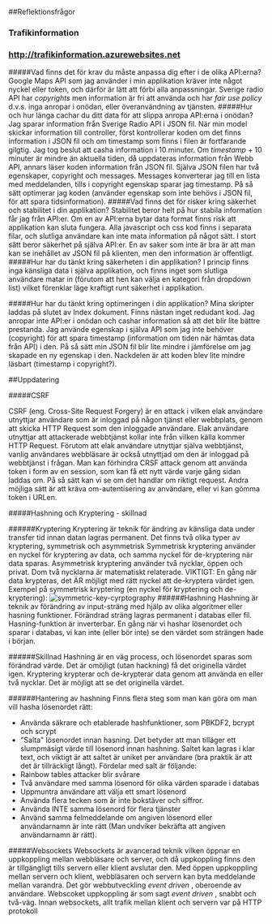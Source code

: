 
##Reflektionsfrågor
### Trafikinformation
### http://trafikinformation.azurewebsites.net

#####Vad finns det för krav du måste anpassa dig efter i de olika API:erna?
Google Maps API som jag använder i min applikation kräver inte något nyckel eller token, och därför är lätt att förbi alla anpassningar.
Sverige radio API har _copyrights_ men information är fri att använda och har _fair use policy_ d.v.s. inga anropar i onödan, eller överanvändning av tjänsten.
#####Hur och hur länga cachar du ditt data för att slippa anropa API:erna i onödan?
Jag sparar information från Sverige Radio API i JSON fil. När min model skickar information till controller, först kontrollerar koden om det finns information i JSON fil och om timestamp som finns i filen är fortfarande gilgtig.
Jag tog beslut att casha information i 10 minuter. Om _timestamp_ + 10 minuter är mindre än aktuella tiden, då uppdateras information från Webb API, annars läser koden information från JSON fil.
Själva JSON filen har två egenskaper, copyright och messages. Messages konverterar jag till en lista med meddelanden, tills i copyright egenskap sparar jag timestamp.
På så sätt optimerar jag koden (använder egenskap som inte behövs i JSON fil, för att spara tidsinformation).
#####Vad finns det för risker kring säkerhet och stabilitet i din applikation?
Stabilitet beror helt på hur stabila information får jag från API:er. Om en av API:erna bytar data format finns risk att applikation kan sluta fungera. Alla javascript och css kod finns i separata filar, och slutliga användare kan inte mata information på något sätt.
I stort sätt beror säkerhet på själva API:er. En av saker som inte är bra är att man kan se inehållet av JSON fil på klienten, men den information är offentligt.
#####Hur har du tänkt kring säkerheten i din applikation?
I princip finns inga känsliga data i själva applikation, och finns inget som slutliga användare matar in (förutom att hen kan välja en kategori från dropdown list) vilket förenklar läge kraftigt runt säkerhet i applikation.

#####Hur har du tänkt kring optimeringen i din applikation?
Mina skripter laddas på slutet av Index dokument. Finns nästan inget redudant kod. Jag anropar inte API:er i onödan och cashar information så att det blir lite bättre prestanda.
Jag använde egenskap i själva API som jag inte behöver (copyright) för att spara timestamp (information om tiden när hämtas data från API) i den. På så sätt min JSON fil blir lite mindre i jämförelse om jag skapade en ny egenskap i den.
Nackdelen är att koden blev lite mindre läsbart (timestamp i copyright?).

##Uppdatering

#####CSRF

CSRF (eng. Cross-Site Request Forgery) är en attack i vilken elak användare utnyttjar användare som är inloggad på någon tjänst eller webbplats, genom att skicka HTTP Request som den inloggade användare. Elak användare utnyttjar att attackerade webbtjänst kollar inte från vilken källa kommer HTTP Request. Förutom att elak användare utnyttjar själva webbtjänst, vanlig användares webbläsare är också utnyttjad om den är inloggad på webbtjänst i frågan. Man kan förhindra CRSF attack genom att använda token i form av en session, som kan få ett nytt värde varje gång sidan laddas om. På så sätt kan vi se om det handlar om riktigt request. Andra möjliga sätt är att kräva om-autentisering av användare, eller vi kan gömma token i URLen.


#####Hashning och Kryptering - skillnad

######Kryptering
Kryptering är teknik för ändring av känsliga data under transfer tid innan datan lagras permanent. Det finns två olika typer av kryptering, symmetrisk och asymmetrisk Symmetrisk kryptering använder en  nyckel för kryptering av data, och samma nyckel för de-kryptering när data sparas. Asymmetrisk kryptering använder två nycklar, öppen och privat. Dom två nycklarna är matematiskt relaterade.
VIKTIGT: En gång när data krypteras, det ÄR möjligt med rätt nyckel att de-kryptera värdet igen.
Exempel på symmetrisk kryptering (en nyckel för kryptering och de-kryptering):
![symmetric-key-cyrptography](https://cloud.githubusercontent.com/assets/8629282/12337175/c3075fa8-bb08-11e5-8719-cfa28a6d6e50.jpg)
######Hashning
Hashning är teknik av förändring av input-sträng med hjälp av olika algoritmer eller hasning funktioner. Förändrad sträng lagras permanent i databas eller fil. Hasning-funktion är inverterbar. En gång när vi hashar lösenordet och sparar i databas, vi kan inte (eller bör inte) se den värdet som strängen hade i början.

######Skillnad
Hashning är en väg process, och lösenordet sparas som förändrad värde. Det är omöjligt (utan hackning) få det originella värdet igen.
Kryptering krypterar och de-krypterar data genom att använda en eller två nycklar. Det är möjligt att se det originella värdet.

######Hantering av hashning
Finns flera steg som man kan göra om man vill hasha lösenordet rätt:
* Använda säkrare och etablerade hashfunktioner, som PBKDF2, bcrypt och scrypt
* "Salta" lösenordet innan hasning. Det betyder att man tilläger ett slumpmäsigt värde till lösenord innan hashning. Saltet kan lagras i klar text, och viktigt är att saltet är uniket per användare (bra praktik är att det är tillräckligt långt).
Fördelar med salt är följande:
 * Rainbow tables attacker blir svårare
 * Två användare med samma lösenord för olika värden sparade i databas
* Uppmuntra användare att välja ett smart lösenord
 * Använda flera tecken som är inte bokstäver och siffror.
 * Använda INTE samma lösenord för flera tjänster
* Använd samma felmeddelande om angiven lösenord eller användarnamn är inte rätt (Man undviker bekräfta att angiven användarnamn är rätt).

#####Websockets
Websockets är avancerad teknik vilken öppnar en uppkoppling mellan webbläsare och server, och då uppkoppling finns den är tillgängligt tills servern eller klient avslutar den. Med öppen uppkoppling mellan servern och klient, webbläsaren och servern kan byta meddelande mellan varandra. Det gör webbutveckling _event driven_ , oberoende av användare.
Webscoket uppkoppling är som sagt _event driven_ , snabbt och två-väg. Innan websockets, allt trafik mellan klient och servern var på HTTP protokoll






